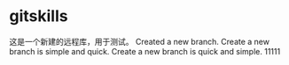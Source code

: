 # gitskills
这是一个新建的远程库，用于测试。
Created a new branch. 
Create a new branch is simple and quick.
Create a new branch is quick and simple. 
11111
